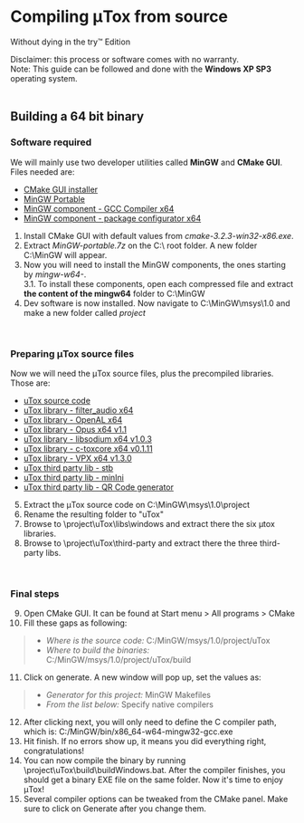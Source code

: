 # Compiling μTox from source

Without dying in the try™ Edition

Disclaimer: this process or software comes with no warranty. <br />
Note: This guide can be followed and done with the **Windows XP SP3** operating system.
<br />
<br />

## Building a 64 bit binary

### Software required

We will mainly use two developer utilities called **MinGW** and **CMake GUI**. Files needed are:

- [CMake GUI installer](https://github.com/blueclouds8666/uTox_XP/raw/files/utilities/cmake-3.2.3-win32-x86.exe)
- [MinGW Portable](https://github.com/blueclouds8666/uTox_XP/raw/files/utilities/MinGW-portable.7z)
- [MinGW component - GCC Compiler x64](https://github.com/blueclouds8666/uTox_XP/raw/files/utilities/MinGW%20Packages%20x64/mingw-w64-x86_64-7.1.0-release-win32-seh-rt_v5-rev2.7z)
- [MinGW component - package configurator x64](https://github.com/blueclouds8666/uTox_XP/raw/files/utilities/MinGW%20Packages%20x64/mingw-w64-x86_64-pkg-config-0.29-1-any.pkg.tar.xz)

1. Install CMake GUI with default values from *cmake-3.2.3-win32-x86.exe*.
2. Extract *MinGW-portable.7z* on the C:\ root folder. A new folder C:\MinGW will appear.
3. Now you will need to install the MinGW components, the ones starting by *mingw-w64-*. <br />
  3.1. To install these components, open each compressed file and extract **the content of the mingw64** folder to C:\MinGW
4. Dev software is now installed. Now navigate to C:\MinGW\msys\1.0 and make a new folder called *project*
<br />

### Preparing μTox source files

Now we will need the μTox source files, plus the precompiled libraries. Those are:

- [uTox source code](https://github.com/blueclouds8666/uTox_XP/archive/oldtoxcore.zip)
- [uTox library - filter_audio x64](https://github.com/blueclouds8666/uTox_XP/raw/files/libraries-precompiled/windows-x64/libfilteraudio_build_windows_x86-64.zip)
- [uTox library - OpenAL x64](https://github.com/blueclouds8666/uTox_XP/raw/files/libraries-precompiled/windows-x64/libopenal-1.16.0_build_windows_x86-64.zip)
- [uTox library - Opus x64 v1.1](https://github.com/blueclouds8666/uTox_XP/raw/files/libraries-precompiled/windows-x64/libopus-1.1_build_windows_x86-64.zip)
- [uTox library - libsodium x64 v1.0.3](https://github.com/blueclouds8666/uTox_XP/raw/files/libraries-precompiled/windows-x64/libsodium-1.0.3_build_windows_x86-64.zip)
- [uTox library - c-toxcore x64 v0.1.11](https://github.com/blueclouds8666/uTox_XP/raw/files/libraries-precompiled/windows-x64/libtoxcore-toktok-only-0.1.11_build_windows_x86-64.zip)
- [uTox library - VPX x64 v1.3.0](https://github.com/blueclouds8666/uTox_XP/raw/files/libraries-precompiled/windows-x64/libvpx-1.3.0_build_windows_x86-64.zip)
- [uTox third party lib - stb](https://github.com/blueclouds8666/uTox_XP/raw/files/third-party%20libraries/stb-9d9f75eb682dd98b34de08bb5c489c6c561c9fa6.zip)
- [uTox third party lib - minIni](https://github.com/blueclouds8666/uTox_XP/raw/files/third-party%20libraries/minIni-77908366d4c0a758e33c4c6f39a29eba836ae7dd.zip)
- [uTox third party lib - QR Code generator](https://github.com/blueclouds8666/uTox_XP/raw/files/third-party%20libraries/QR-Code-generator-7e18dfe885f1cf2924078542927496c35d575ce7.zip)

5. Extract the μTox source code on C:\MinGW\msys\1.0\project
6. Rename the resulting folder to "uTox"
7. Browse to \project\uTox\libs\windows and extract there the six μtox libraries.
8. Browse to \project\uTox\third-party and extract there the three third-party libs.
<br />

### Final steps

9. Open CMake GUI. It can be found at Start menu > All programs > CMake
10. Fill these gaps as following:

> - *Where is the source code:* C:/MinGW/msys/1.0/project/uTox
> - *Where to build the binaries:* C:/MinGW/msys/1.0/project/uTox/build

11. Click on generate. A new window will pop up, set the values as:

> - *Generator for this project:* MinGW Makefiles
> - *From the list below:* Specify native compilers

12. After clicking next, you will only need to define the C compiler path, which is: C:/MinGW/bin/x86_64-w64-mingw32-gcc.exe
13. Hit finish. If no errors show up, it means you did everything right, congratulations!
14. You can now compile the binary by running \project\uTox\build\buildWindows.bat. After the compiler finishes, you should get a binary EXE file on the same folder. Now it's time to enjoy μTox!
15. Several compiler options can be tweaked from the CMake panel. Make sure to click on Generate after you change them.
<br />
<br />
